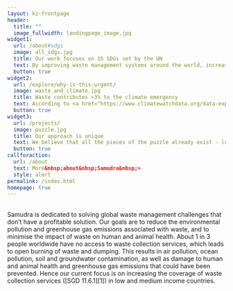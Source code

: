 ```yaml
---
layout: kz-frontpage
header:
  title: ""
  image_fullwidth: landingpage_image.jpg
widget1:
  url: /about#sdgs
  image: all_sdgs.jpg
  title: Our work focuses on 15 SDGs set by the UN
  text: By improving waste management systems around the world, increasing the coverage of waste collection services, reducing the environmental pollution associated with waste and creating collaborative solutions where everyone’s contribution is truly appreciated instead of being expected, we contribute to 15 SDGs set by the UN.
  button: true
widget2:
  url: /explore/why-is-this-urgent/
  image: waste_and_climate.jpg
  title: Waste contributes >3% to the climate emergency
  text: According to <a href="https://www.climatewatchdata.org/data-explorer/historical-emissions?historical-emissions-data-sources=cait&historical-emissions-gases=all-ghg&historical-emissions-regions=All%20Selected&historical-emissions-sectors=%2Cwaste&page=1" target="_blank">Climate Watch</a>, waste accounted for 3% of global GHG emissions in 2017. <a href="https://openknowledge.worldbank.org/handle/10986/30317" target="_blank">World Bank's estimate</a> is 5%. <a href="https://www.raeng.org.uk/publications/reports/seel-global-review" target="_blank">New research on open burning of waste</a> suggests that this practice alone could account for 2-10% of global GHG emissions. While research aimed at quantifying GHG emission from waste is still ongoing, at Samudra we are determined to act before it is too late.
  button: true
widget3:
  url: /projects/
  image: puzzle.jpg
  title: Our approach is unique
  text: We believe that all the pieces of the puzzle already exist - local waste management companies around the world that care about the environment; funding available from governments, companies, NGOs and other stakeholders; technologies developed in companies, universities and sheds around the world. Our mission is to connect them and thus increase everyone's positive impact.
  button: true
callforaction:
  url: /about
  text: More&nbsp;about&nbsp;Samudra&nbsp;>
  style: alert
permalink: /index.html
homepage: true
---
```


<br/>
Samudra is dedicated to solving global waste management challenges that don’t have a profitable solution. 
Our goals are to reduce the environmental pollution and greenhouse gas emissions associated with waste, and to minimise the impact of waste on human and animal health.
About 1 in 3 people worldwide have no access to waste collection services, which leads to open burning of waste and dumping.
This results in air pollution, ocean pollution, soil and groundwater contamination, as well as damage to human and animal health and greenhouse gas emissions that could have been prevented.
Hence our current focus is on increasing the coverage of waste collection services ([SGD 11.6.1][1]) in low and medium income countries.

[1]: https://unstats.un.org/wiki/display/SDGeHandbook/Indicator+11.6.1